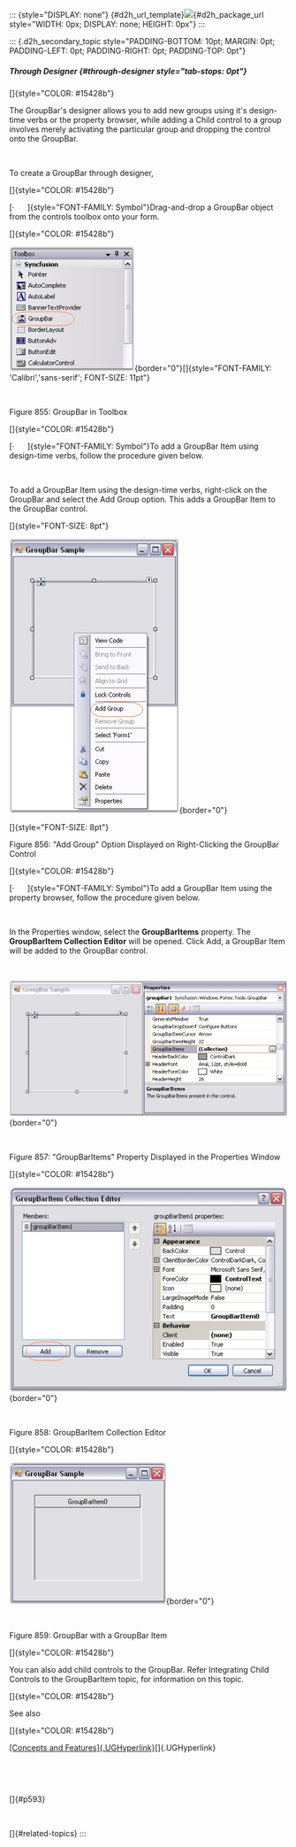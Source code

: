 ::: {style="DISPLAY: none"}
[](ms-xhelp:///?Id=d2h_url_template){#d2h_url_template}![](!package_url!){#d2h_package_url style="WIDTH: 0px; DISPLAY: none; HEIGHT: 0px"}
:::

::: {.d2h_secondary_topic style="PADDING-BOTTOM: 10pt; MARGIN: 0pt; PADDING-LEFT: 0pt; PADDING-RIGHT: 0pt; PADDING-TOP: 0pt"}
##### Through Designer {#through-designer style="tab-stops: 0pt"}

[]{style="COLOR: #15428b"} 

The GroupBar\'s designer allows you to add new groups using it\'s design-time verbs or the property browser, while adding a Child control to a group involves merely activating the particular group and dropping the control onto the GroupBar.

 

To create a GroupBar through designer,

[]{style="COLOR: #15428b"} 

[·      ]{style="FONT-FAMILY: Symbol"}Drag-and-drop a GroupBar object from the controls toolbox onto your form.

[]{style="COLOR: #15428b"} 

![](ImagesExt/image76_841.jpg){border="0"}[]{style="FONT-FAMILY: 'Calibri','sans-serif'; FONT-SIZE: 11pt"}

 

Figure 855: GroupBar in Toolbox

[]{style="COLOR: #15428b"} 

[·      ]{style="FONT-FAMILY: Symbol"}To add a GroupBar Item using design-time verbs, follow the procedure given below.

 

To add a GroupBar Item using the design-time verbs, right-click on the GroupBar and select the Add Group option. This adds a GroupBar Item to the GroupBar control.

[]{style="FONT-SIZE: 8pt"} 

![](ImagesExt/image76_842.jpg){border="0"}

[]{style="FONT-SIZE: 8pt"} 

Figure 856: \"Add Group\" Option Displayed on Right-Clicking the GroupBar Control

[]{style="COLOR: #15428b"} 

[·      ]{style="FONT-FAMILY: Symbol"}To add a GroupBar Item using the property browser, follow the procedure given below.

 

In the Properties window, select the **GroupBarItems** property. The **GroupBarItem Collection Editor** will be opened. Click Add, a GroupBar Item will be added to the GroupBar control.

                               

![](ImagesExt/image76_843.jpg){border="0"}

 

Figure 857: \"GroupBarItems\" Property Displayed in the Properties Window

[]{style="COLOR: #15428b"} 

![](ImagesExt/image76_844.jpg){border="0"}

 

Figure 858: GroupBarItem Collection Editor

[]{style="COLOR: #15428b"} 

![](ImagesExt/image76_845.jpg){border="0"}

 

Figure 859: GroupBar with a GroupBar Item

[]{style="COLOR: #15428b"} 

You can also add child controls to the GroupBar. Refer Integrating Child Controls to the GroupBarItem topic, for information on this topic.

[]{style="COLOR: #15428b"} 

See also

[]{style="COLOR: #15428b"} 

[[Concepts and Features]{.UGHyperlink}](../../../../../../../../Documents%20and%20Settings/sylviap/Desktop/Tools%20-%20Part%202.docx#_Concepts_and_Features_1)[]{.UGHyperlink}

 

 

[]{#p593} 

 

[]{#related-topics}
:::
